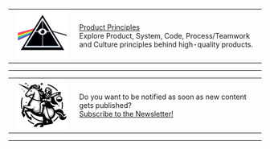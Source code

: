 <script async data-uid="441afe2f7b" src="https://testwhere.ck.page/441afe2f7b/index.js"></script>

<table border="0" cellspacing="0" cellpadding="0">
    <tbody>
        <tr>
            <td align="center" vertical-align="center" width="120px">
                <img src="logo-product-principles.png" width="100px">
            </td>
            <td vertical-align="center">
                <p><a href="/product-principles/">Product Principles</a><br>Explore Product, System, Code, Process/Teamwork and Culture principles behind high-quality products.</p>
            </td>
        </tr>
    </tbody>
</table>

---

<table border="0" cellspacing="0" cellpadding="0">
    <tbody>
        <tr>
            <td align="center" vertical-align="center" width="120px">
                <img src="logo.jpg" width="100px">
            </td>
            <td vertical-align="center">
                <p>Do you want to be notified as soon as new content gets published?<br><a data-formkit-toggle="441afe2f7b" href="https://testwhere.ck.page/441afe2f7b">Subscribe to the Newsletter!</a><br></p>
            </td>
        </tr>
    </tbody>
</table>

---